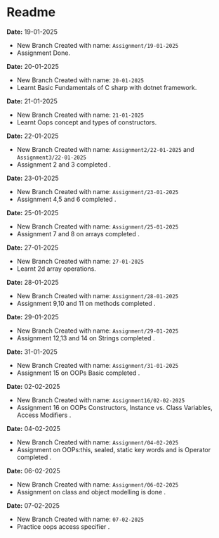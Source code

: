 # Readme
**Date:** 19-01-2025

- New Branch Created with name: `Assignment/19-01-2025`
- Assignment Done.


**Date:** 20-01-2025

- New Branch Created with name: `20-01-2025`
- Learnt Basic Fundamentals of C sharp with dotnet framework.

**Date:** 21-01-2025

- New Branch Created with name: `21-01-2025`
- Learnt Oops concept and types of constructors.

**Date:** 22-01-2025

- New Branch Created with name: `Assignment2/22-01-2025` and `Assignment3/22-01-2025`
- Assignment 2 and 3 completed .

**Date:** 23-01-2025

- New Branch Created with name: `Assignment/23-01-2025`
- Assignment 4,5 and 6 completed .

**Date:** 25-01-2025

- New Branch Created with name: `Assignment/25-01-2025`
- Assignment 7 and 8 on arrays completed .

**Date:** 27-01-2025

- New Branch Created with name: `27-01-2025`
- Learnt 2d array operations.

**Date:** 28-01-2025

- New Branch Created with name: `Assignment/28-01-2025`
- Assignment 9,10 and 11 on methods completed .

**Date:** 29-01-2025

- New Branch Created with name: `Assignment/29-01-2025`
- Assignment 12,13 and 14 on Strings completed .

**Date:** 31-01-2025

- New Branch Created with name: `Assignment/31-01-2025`
- Assignment 15 on OOPs Basic completed .

**Date:** 02-02-2025

- New Branch Created with name: `Assignment16/02-02-2025`
- Assignment 16 on OOPs Constructors, Instance vs. Class Variables, Access Modifiers .


**Date:** 04-02-2025

- New Branch Created with name: `Assignment/04-02-2025`
- Assignment on OOPs:this, sealed, static key words and is Operator
  completed .

**Date:** 06-02-2025

- New Branch Created with name: `Assignment/06-02-2025`
- Assignment on class and object modelling is done .

**Date:** 07-02-2025

- New Branch Created with name: `07-02-2025`
- Practice oops access specifier .
